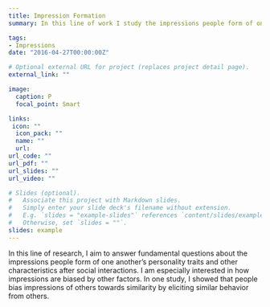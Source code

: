 ```yaml
---
title: Impression Formation
summary: In this line of work I study the impressions people form of one another during social interactions.

tags:
- Impressions
date: "2016-04-27T00:00:00Z"

# Optional external URL for project (replaces project detail page).
external_link: ""

image:
  caption: P
  focal_point: Smart

links:
 icon: ""
  icon_pack: ""
  name: ""
  url:
url_code: ""
url_pdf: ""
url_slides: ""
url_video: ""

# Slides (optional).
#   Associate this project with Markdown slides.
#   Simply enter your slide deck's filename without extension.
#   E.g. `slides = "example-slides"` references `content/slides/example-slides.md`.
#   Otherwise, set `slides = ""`.
slides: example
---
```


In this line of research, I aim to answer fundamental questions about the impressions people form of one another’s  personality traits and other characteristics after social interactions. I am especially interested in how impressions are biased by other factors. In one study, I showed that people bias impressions of others towards similarity by eliciting similar behavior from others.





